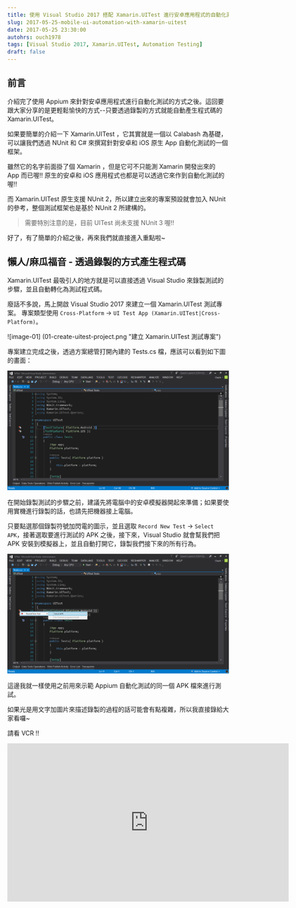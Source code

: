 ```yaml
---
title: 使用 Visual Studio 2017 搭配 Xamarin.UITest 進行安卓應用程式的自動化測試
slug: 2017-05-25-mobile-ui-automation-with-xamarin-uitest
date: 2017-05-25 23:30:00
autohrs: ouch1978
tags: [Visual Studio 2017, Xamarin.UITest, Automation Testing]
draft: false
---
```


## 前言

介紹完了使用 Appium 來針對安卓應用程式進行自動化測試的方式之後。這回要跟大家分享的是更輕鬆愉快的方式--只要透過錄製的方式就能自動產生程式碼的 Xamarin.UITest。

如果要簡單的介紹一下 Xamarin.UITest ，它其實就是一個以 Calabash 為基礎，可以讓我們透過 NUnit 和 C# 來撰寫針對安卓和 iOS 原生 App 自動化測試的一個框架。

雖然它的名字前面掛了個 Xamarin ，但是它可不只能測 Xamarin 開發出來的 App 而已喔!! 原生的安卓和 iOS 應用程式也都是可以透過它來作到自動化測試的喔!!

而 Xamarin.UITest 原生支援 NUnit 2，所以建立出來的專案預設就會加入 NUnit 的參考，整個測試框架也是基於 NUnit 2 所建構的。

> 需要特別注意的是，目前 UITest 尚未支援 NUnit 3 喔!!

好了，有了簡單的介紹之後，再來我們就直接進入重點啦~

<!--truncate-->

## 懶人/麻瓜福音 - 透過錄製的方式產生程式碼

Xamarin.UITest 最吸引人的地方就是可以直接透過 Visual Studio 來錄製測試的步驟，並且自動轉化為測試程式碼。

廢話不多說，馬上開啟 Visual Studio 2017 來建立一個 Xamarin.UITest 測試專案。
專案類型使用 `Cross-Platform` -> `UI Test App (Xamarin.UITest|Cross-Platform)`。

![image-01] (01-create-uitest-project.png "建立 Xamarin.UITest 測試專案")

專案建立完成之後，透過方案總管打開內建的 Tests.cs 檔，應該可以看到如下圖的畫面：

![image-02](02-default-test-cs.png "預設的 Test.cs 內容")

在開始錄製測試的步驟之前，建議先將電腦中的安卓模擬器開起來準備；如果要使用實機進行錄製的話，也請先把機器接上電腦。

只要點選那個錄製符號加閃電的圖示，並且選取 `Record New Test` -> `Select APK`，接著選取要進行測試的 APK 之後，接下來，Visual Studio 就會幫我們把 APK 安裝到模擬器上，並且自動打開它，錄製我們接下來的所有行為。

![image-03](03-select-apk-file.png "選取 APK 檔")

這邊我就一樣使用之前用來示範 Appium 自動化測試的同一個 APK 檔來進行測試。

如果光是用文字加圖片來描述錄製的過程的話可能會有點複雜，所以我直接錄給大家看囉~

請看 VCR !!

<iframe src="https://www.youtube.com/embed/-F111OKB2bg?rel=0&showinfo=0?ecver=2" width="640" height="360" frameborder="0"/>

影片中有幾個重點，在這邊再透過文字來提醒大家：

- 錄製的過程中，如果有需要驗證物件是否出現或是值是否正確的時候，可以按下左邊的板手小圖示，選取 `Start Assertion Mode`，再點選要驗證的控制項，就能自動產生驗證相關的程式碼。

- 若要結束錄製，則需要按下左邊的板手小圖示，選取 `Stop Recording` 即可。

> 錄製完畢之後，千萬要記得要在 AppInitializer.cs 的 StartApp 方法中為 Android 手動加上 APK 檔的路徑，這樣才能順利執行測試喔!!

## 錄好了，然後呢?

大家可以看到，錄製出來的程式碼就是很標準的 C# 語法，只要有基本的 C# 功力，應該都有能力去編輯它的內容才對。

然而，畢竟不是我們自己手動刻出來的，透過錄製產生出來的程式碼，也可能會有部份不如我們的預期。

舉例來說，像是驗證的部份，自動產生的程式碼就不會幫我們加上 NUnit 的 Assert 方法來進行驗證。

另外，針對某些控制項的搜尋方式，有些會使用控制項 Id ，有些則是使用值來查找。

雖然這些並不會影響到自動化測試的結果，不過對於講究紀率的開發團隊來說，可能還是得手動進行一些調整，來讓這組程式碼可以符合團隊開發的規範。

所以，舉例來說，我們可以將錄製好的程式碼改成這樣：

```csharp title="Test.cs"
[Test]
public void NewTest()
{
app.Tap( x => x.Marked("The Hunger Games"));
app.Back();
app.Tap(x => x.Text("Harry Potter and the Order of the Phoenix"));
app.Back();
app.Tap(x => x.Text("To Kill a Mockingbird"));
app.Back();
app.Tap(x => x.Text("Pride and Prejudice"));

    var name = app.Query( x => x.Marked( "txtName" ) );

    Assert.IsTrue( name.Any());

    Assert.AreEqual( "Pride and Prejudice" ,  name.FirstOrDefault().Text  );

    var price = app.Query( x => x.Marked( "txtPrice" ) );

    Assert.IsTrue( price.Any() );

    Assert.AreEqual( "4.8" , price.FirstOrDefault().Text );

    app.Back();

}
```

這樣一來應該比原來產生的程式碼來得一致多了吧?

除了用錄製的方式產生程式碼之外，當然您也可以選擇使用完全手寫的方式來寫出自動化測試的所有流程喔!!

## 小密技 - 使用 REPL (Read-Eval-Print-Loop) 工具輔助開發測試程式

如果想要使用純手動的方式自己刻出測試程式的話，那麼，要怎麼準確的抓取到要測試的目標控制項應該就是最重要的一件事了。

Xamarin.UITest 裡面提供了一個名為 REPL 的工具，可以讓我們在命令提示字元模式下與 UI 進行互動。

使用方式很簡單，只要在測試方法中加上一行：

```csharp title="Test.cs"
    app.Repl();
```

當測試程式執行到這一行的時候，就會把 REPL 叫出來，同時將測試暫停在這一行。

![image-04](04-launch-repl.png "REPL 視窗")

REPL 裡面也提供了類似 IntelliSense 的功能，只要輸入 app. ，下面就會出現可供使用的方法。

![image-05](05-repl-intelli-sense.png "REPL 中也支援類似 IntelliSense 的功能")

例如說，我想輸入 app.Query ，我只需要先輸入 app.q , REPL 就會幫我們過濾能使用的方法，再來只要透過 Tab 鍵，就能幫我們完成指令的輸入。

![image-06](06-repl-command-hint.png "REPL 的指令提示功能")

所以我們就可以透過 REPL 來拆解 App 的結構，或是先行一步驗證指令的結果。

![image-07](07-repl-command-auto-complete.png "REPL 的自動完成功能")

也可以在 REPL 裡面直接輸入 tree 指令，列出整個 App UI 的樹狀結構。

![image-08](08-repl-tree-command.png "透過 REPL 的 Tree 指令列出 UI 結構")

有了 REPL 的協助，開發的過程應該就會輕鬆很多囉!!~

## 結語

雖然 Xamarin.UITest API 的使用邏輯和 Selenium/Appium 不太相同，但是基於有強大的錄製能力以及簡潔的語法以及支援雲端測試這三大優勢的加持下，也是很值得參考的行動裝置自動化測試解決方案喔!!

當然，不只是安卓的應用程式可以這樣測，iOS 上的應用程式也可以比照辦理喔!! (不過前提是得要先有一個 iOS 開發環境....)

因為我手邊還沒有的 iOS 開發環境的關係，iOS 的部份就等哪天我在門口踢到一個裝著 MacBook 的箱子之後再來跟各位分享了。

以上，希望哪天我也可以在門口踢到一個裝著 MacBook 的箱子。

最後的最後，Xamarin.UITest 的強大之處並不只是這樣而已，另一個強大的點就是可以透過 Xamarin Test Cloud 上的裝置來進行測試。

這個部份就待之後再另開文章來分享給大家囉!!~
